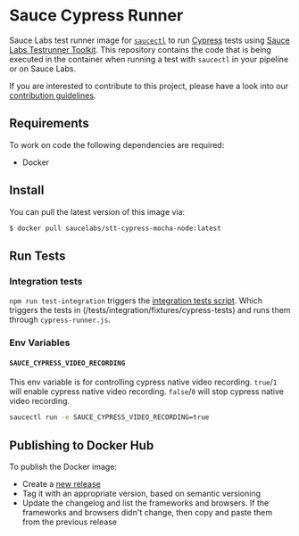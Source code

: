 Sauce Cypress Runner
====================

Sauce Labs test runner image for [`saucectl`](https://github.com/saucelabs/saucectl) to run [Cypress](https://www.cypress.io/) tests using [Sauce Labs Testrunner Toolkit](https://opensource.saucelabs.com/testrunner-toolkit/docs/overview.html). This repository contains the code that is being executed in the container when running a test with `saucectl` in your pipeline or on Sauce Labs.

If you are interested to contribute to this project, please have a look into our [contribution guidelines](https://github.com/saucelabs/sauce-cypress-runner/blob/main/CONTRIBUTING.md).

## Requirements

To work on code the following dependencies are required:

- Docker

## Install

You can pull the latest version of this image via:

```sh
$ docker pull saucelabs/stt-cypress-mocha-node:latest
```

## Run Tests

### Integration tests
`npm run test-integration` triggers the [integration tests script](/tests/integration/integration-tests.sh). Which triggers the tests in (/tests/integration/fixtures/cypress-tests) and runs them through `cypress-runner.js`.

### Env Variables
#### `SAUCE_CYPRESS_VIDEO_RECORDING`
This env variable is for controlling cypress native video recording.
`true`/`1` will enable cypress native video recording.
`false`/`0` will stop cypress native video recording.
```sh
saucectl run -e SAUCE_CYPRESS_VIDEO_RECORDING=true
```

## Publishing to Docker Hub
To publish the Docker image:
* Create a [new release](https://github.com/saucelabs/sauce-cypress-runner/releases)
* Tag it with an appropriate version, based on semantic versioning
* Update the changelog and list the frameworks and browsers. If the frameworks and browsers didn't change, then copy and paste them from the previous release